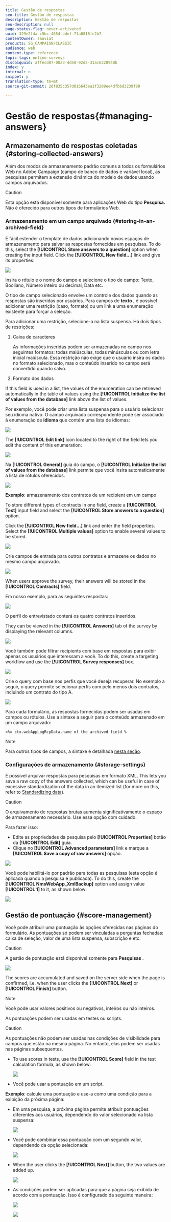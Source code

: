 ```yaml
---
title: Gestão de respostas
seo-title: Gestão de respostas
description: Gestão de respostas
seo-description: null
page-status-flag: never-activated
uuid: 329e2f4a-c5bc-4654-bdef-71a0818fc2b7
contentOwner: sauviat
products: SG_CAMPAIGN/CLASSIC
audience: web
content-type: reference
topic-tags: online-surveys
discoiquuid: affecd87-00a3-4d50-92d3-31ac6228948b
index: y
internal: n
snippet: y
translation-type: tm+mt
source-git-commit: 20f835c357d016643ea1f3209ee4dfb6d3239f90

---
```



# Gestão de respostas{#managing-answers}

## Armazenamento de respostas coletadas {#storing-collected-answers}

Além dos modos de armazenamento padrão comuns a todos os formulários Web no Adobe Campaign (campo de banco de dados e variável local), as pesquisas permitem a extensão dinâmica do modelo de dados usando campos arquivados.

>[!CAUTION]
>
>Esta opção está disponível somente para aplicações Web do tipo **Pesquisa.** Não é oferecido para outros tipos de formulários Web.

### Armazenamento em um campo arquivado {#storing-in-an-archived-field}

É fácil estender o template de dados adicionando novos espaços de armazenamento para salvar as respostas fornecidas em pesquisas. To do this, select the **[!UICONTROL Store answers to a question]** option when creating the input field. Click the **[!UICONTROL New field...]** link and give its properties:

![](assets/s_ncs_admin_survey_new_space.png)

Insira o rótulo e o nome do campo e selecione o tipo de campo: Texto, Booliano, Número inteiro ou decimal, Data etc.

O tipo de campo selecionado envolve um controle dos dados quando as respostas são inseridas por usuários. Para campos de **texto** , é possível adicionar uma restrição (caso, formato) ou um link a uma enumeração existente para forçar a seleção.

Para adicionar uma restrição, selecione-a na lista suspensa. Há dois tipos de restrições:

1. Caixa de caracteres

   As informações inseridas podem ser armazenadas no campo nos seguintes formatos: todas maiúsculas, todas minúsculas ou com letra inicial maiúscula. Essa restrição não exige que o usuário insira os dados no formato selecionado, mas o conteúdo inserido no campo será convertido quando salvo.

1. Formato dos dados

If this field is used in a list, the values of the enumeration can be retrieved automatically in the table of values using the **[!UICONTROL Initialize the list of values from the database]** link above the list of values.

Por exemplo, você pode criar uma lista suspensa para o usuário selecionar seu idioma nativo. O campo arquivado correspondente pode ser associado à enumeração de **idioma** que contém uma lista de idiomas:

![](assets/s_ncs_admin_survey_database_values_2b.png)

The **[!UICONTROL Edit link]** icon located to the right of the field lets you edit the content of this enumeration:

![](assets/s_ncs_admin_survey_database_values_2c.png)

Na **[!UICONTROL General]** guia do campo, o **[!UICONTROL Initialize the list of values from the database]** link permite que você insira automaticamente a lista de rótulos oferecidos.

![](assets/s_ncs_admin_survey_database_values_2.png)

**Exemplo**: armazenamento dos contratos de um recipient em um campo

To store different types of contracts in one field, create a **[!UICONTROL Text]** input field and select the **[!UICONTROL Store answers to a question]** option.

Click the **[!UICONTROL New field...]** link and enter the field properties. Select the **[!UICONTROL Multiple values]** option to enable several values to be stored.

![](assets/s_ncs_admin_survey_storage_multi_ex1.png)

Crie campos de entrada para outros contratos e armazene os dados no mesmo campo arquivado.

![](assets/s_ncs_admin_survey_storage_multi_ex2.png)

When users approve the survey, their answers will be stored in the **[!UICONTROL Contracts]** field.

Em nosso exemplo, para as seguintes respostas:

![](assets/s_ncs_admin_survey_storage_multi_ex3.png)

O perfil do entrevistado conterá os quatro contratos inseridos.

They can be viewed in the **[!UICONTROL Answers]** tab of the survey by displaying the relevant columns.

![](assets/s_ncs_admin_survey_storage_multi_ex4.png)

Você também pode filtrar recipients com base em respostas para exibir apenas os usuários que interessam a você. To do this, create a targeting workflow and use the **[!UICONTROL Survey responses]** box.

![](assets/s_ncs_admin_survey_read_responses_wf.png)

Crie o query com base nos perfis que você deseja recuperar. No exemplo a seguir, o query permite selecionar perfis com pelo menos dois contratos, incluindo um contrato do tipo A.

![](assets/s_ncs_admin_survey_read_responses_edit.png)

Para cada formulário, as respostas fornecidas podem ser usadas em campos ou rótulos. Use a sintaxe a seguir para o conteúdo armazenado em um campo arquivado:

```
<%= ctx.webAppLogRcpData.name of the archived field %
```

>[!NOTE]
>
>Para outros tipos de campos, a sintaxe é detalhada [nesta seção](../../platform/using/about-queries-in-campaign.md).

### Configurações de armazenamento {#storage-settings}

É possível arquivar respostas para pesquisas em formato XML. This lets you save a raw copy of the answers collected, which can be useful in case of excessive standardization of the data in an itemized list (for more on this, refer to [Standardizing data](../../web/using/publish--track-and-use-collected-data.md#standardizing-data)).

>[!CAUTION]
>
>O arquivamento de respostas brutas aumenta significativamente o espaço de armazenamento necessário. Use essa opção com cuidado.

Para fazer isso:

* Edite as propriedades da pesquisa pelo **[!UICONTROL Properties]** botão da **[!UICONTROL Edit]** guia.
* Clique no **[!UICONTROL Advanced parameters]** link e marque a **[!UICONTROL Save a copy of raw answers]** opção.

![](assets/s_ncs_admin_survey_xml_archive_option.png)

Você pode habilitá-lo por padrão para todas as pesquisas (esta opção é aplicada quando a pesquisa é publicada). To do this, create the **[!UICONTROL NmsWebApp_XmlBackup]** option and assign value **[!UICONTROL 1]** to it, as shown below:

![](assets/s_ncs_admin_survey_xml_global_option.png)

## Gestão de pontuação {#score-management}

Você pode atribuir uma pontuação às opções oferecidas nas páginas do formulário. As pontuações só podem ser vinculadas a perguntas fechadas: caixa de seleção, valor de uma lista suspensa, subscrição e etc.

>[!CAUTION]
>
>A gestão de pontuação está disponível somente para **Pesquisas** .

![](assets/s_ncs_admin_survey_score_create.png)

The scores are accumulated and saved on the server side when the page is confirmed, i.e. when the user clicks the **[!UICONTROL Next]** or **[!UICONTROL Finish]** button.

>[!NOTE]
>
>Você pode usar valores positivos ou negativos, inteiros ou não inteiros.

As pontuações podem ser usadas em testes ou scripts.

>[!CAUTION]
>
>As pontuações não podem ser usadas nas condições de visibilidade para campos que estão na mesma página. No entanto, elas podem ser usadas nas páginas subsequentes.

* To use scores in tests, use the **[!UICONTROL Score]** field in the test calculation formula, as shown below:

   ![](assets/s_ncs_admin_survey_score_in_a_test.png)

* Você pode usar a pontuação em um script.

**Exemplo**: calcule uma pontuação e use-a como uma condição para a exibição da próxima página:

* Em uma pesquisa, a próxima página permite atribuir pontuações diferentes aos usuários, dependendo do valor selecionado na lista suspensa:

   ![](assets/s_ncs_admin_survey_score_exa.png)

* Você pode combinar essa pontuação com um segundo valor, dependendo da opção selecionada:

   ![](assets/s_ncs_admin_survey_score_exb.png)

* When the user clicks the **[!UICONTROL Next]** button, the two values are added up.

   ![](assets/s_ncs_admin_survey_score_exe.png)

* As condições podem ser aplicadas para que a página seja exibida de acordo com a pontuação. Isso é configurado da seguinte maneira:

   ![](assets/s_ncs_admin_survey_score_exd.png)

   ![](assets/s_ncs_admin_survey_score_exg.png)

